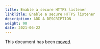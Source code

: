 ```yaml
---
title: Enable a secure HTTPS listener
linkTitle: Enable a secure HTTPS listener
description: ADD A DESCRIPTION
weight: 90
date: 2021-06-22
---
```


This document has been [moved](/docs/security_guide/).
